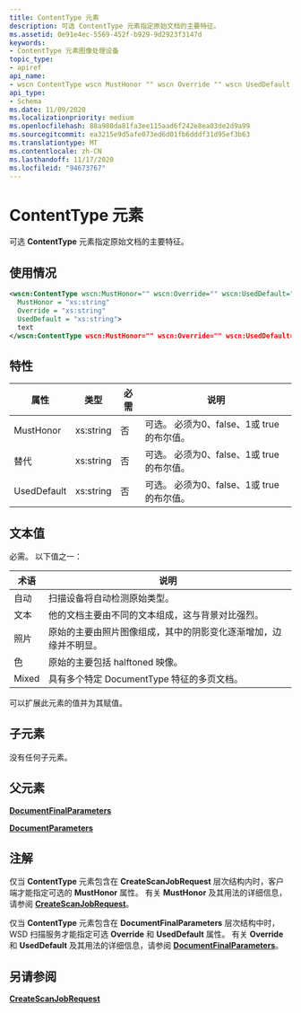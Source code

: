```yaml
---
title: ContentType 元素
description: 可选 ContentType 元素指定原始文档的主要特征。
ms.assetid: 0e91e4ec-5569-452f-b929-9d2923f3147d
keywords:
- ContentType 元素图像处理设备
topic_type:
- apiref
api_name:
- wscn ContentType wscn MustHonor "" wscn Override "" wscn UsedDefault ""
api_type:
- Schema
ms.date: 11/09/2020
ms.localizationpriority: medium
ms.openlocfilehash: 88a980da81fa3ee115aad6f242e8ea03de2d9a99
ms.sourcegitcommit: ea3215e9d5afe073ed6d01fb6dddf31d95ef3b63
ms.translationtype: MT
ms.contentlocale: zh-CN
ms.lasthandoff: 11/17/2020
ms.locfileid: "94673767"
---
```

# <a name="contenttype-element"></a>ContentType 元素

可选 **ContentType** 元素指定原始文档的主要特征。

## <a name="usage"></a>使用情况

```xml
<wscn:ContentType wscn:MustHonor="" wscn:Override="" wscn:UsedDefault=""
  MustHonor = "xs:string"
  Override = "xs:string"
  UsedDefault = "xs:string">
  text
</wscn:ContentType wscn:MustHonor="" wscn:Override="" wscn:UsedDefault="">
```

## <a name="attributes"></a>特性

| 属性 | 类型 | 必需 | 说明 |
|--|--|--|--|
| MustHonor | xs:string | 否 | 可选。 必须为0、false、1或 true 的布尔值。 |
| 替代 | xs:string | 否 | 可选。 必须为0、false、1或 true 的布尔值。 |
| UsedDefault | xs:string | 否 | 可选。 必须为0、false、1或 true 的布尔值。 |

## <a name="text-value"></a>文本值

必需。 以下值之一：

|术语  |说明  |
|---------|---------|
|自动     |      扫描设备将自动检测原始类型。   |
|文本     |     他的文档主要由不同的文本组成，这与背景对比强烈。    |
|照片     |     原始的主要由照片图像组成，其中的阴影变化逐渐增加，边缘并不明显。    |
|色     |   原始的主要包括 halftoned 映像。      |
|Mixed     |     具有多个特定 DocumentType 特征的多页文档。    |

可以扩展此元素的值并为其赋值。

## <a name="child-elements"></a>子元素

没有任何子元素。

## <a name="parent-elements"></a>父元素

[**DocumentFinalParameters**](documentfinalparameters.md)

[**DocumentParameters**](documentparameters.md)

## <a name="remarks"></a>注解

仅当 **ContentType** 元素包含在 **CreateScanJobRequest** 层次结构内时，客户端才能指定可选的 **MustHonor** 属性。 有关 **MustHonor** 及其用法的详细信息，请参阅 [**CreateScanJobRequest**](createscanjobrequest.md)。

仅当 **ContentType** 元素包含在 **DocumentFinalParameters** 层次结构中时，WSD 扫描服务才能指定可选 **Override** 和 **UsedDefault** 属性。 有关 **Override** 和 **UsedDefault** 及其用法的详细信息，请参阅 [**DocumentFinalParameters**](documentfinalparameters.md)。

## <a name="see-also"></a>另请参阅

[**CreateScanJobRequest**](createscanjobrequest.md)

